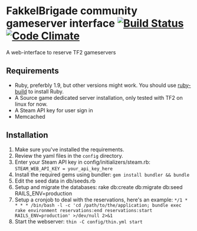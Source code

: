 # FakkelBrigade community gameserver interface [![Build Status](https://secure.travis-ci.org/Arie/serveme.png)](http://travis-ci.org/Arie/serveme) [![Code Climate](https://codeclimate.com/github/Arie/serveme.png)](https://codeclimate.com/github/Arie/serveme)

A web-interface to reserve TF2 gameservers

## Requirements

* Ruby, preferbly 1.9, but other versions might work. You should use [ruby-build](https://github.com/sstephenson/ruby-build/) to install Ruby.
* A Source game dedicated server installation, only tested with TF2 on linux for now. 
* A Steam API key for user sign in
* Memcached

## Installation
1. Make sure you've installed the requirements.
2. Review the yaml files in the `config` directory.
3. Enter your Steam API key in config/initializers/steam.rb: `STEAM_WEB_API_KEY = your_api_key_here`
4. Install the required gems using bundler: `gem install bundler && bundle`
5. Edit the seed data in db/seeds.rb
6. Setup and migrate the databases: rake db:create db:migrate db:seed RAILS_ENV=production
7. Setup a cronjob to deal with the reservations, here's an example: `*/1 * * * * /bin/bash -l -c 'cd /path/to/the/application; bundle exec rake environment reservations:end reservations:start RAILS_ENV=production' >/dev/null 2>&1`
8. Start the webserver: `thin -C config/thin.yml start`
